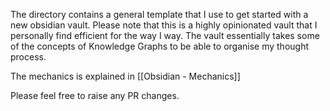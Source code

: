 The directory contains a general template that I use to get started with a new obsidian vault. Please note that this is a highly opinionated vault that I personally find efficient for the way I way. The vault essentially takes some of the concepts of Knowledge Graphs to be able to organise my thought process. 

The mechanics is explained in [[Obsidian - Mechanics]]

Please feel free to raise any PR changes.  






